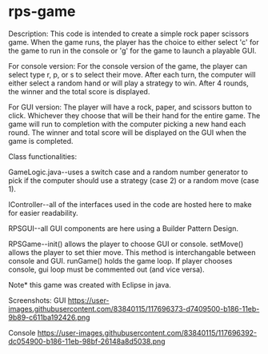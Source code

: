 # rps-game
Description: This code is intended to create a simple rock paper scissors game. When the game runs, the player has the choice to either 
select 'c' for the game to run in the console or 'g' for the game to launch a playable GUI. 

For console version: For the console version of the game, the player can select type r, p, or s to select their move. After each turn, 
the computer will either select a random hand or will play a strategy to win. After 4 rounds, the winner and the total score is displayed.

For GUI version: The player will have a rock, paper, and scissors button to click. Whichever they choose that will be their hand for the 
entire game. The game will run to completion with the computer picking a new hand each round. The winner and total score will be displayed
on the GUI when the game is completed. 

Class functionalities:

GameLogic.java--uses a switch case and a random number generator to pick if the computer should use a strategy (case 2) or a random move
(case 1).

IController--all of the interfaces used in the code are hosted here to make for easier readability.

RPSGUI--all GUI components are here using a Builder Pattern Design.

RPSGame--init() allows the player to choose GUI or console. setMove() allows the player to set thier move. This method is interchangable
between console and GUI. runGame() holds the game loop. If player chooses console, gui loop must be commented out (and vice versa).

Note* this game was created with Eclipse in java.

Screenshots:
GUI
https://user-images.githubusercontent.com/83840115/117696373-d7409500-b186-11eb-9b89-c611ba192426.png

Console
https://user-images.githubusercontent.com/83840115/117696392-dc054900-b186-11eb-98bf-26148a8d5038.png

